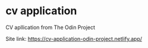 # cv application

CV apllication from The Odin Project


Site link:
https://cv-application-odin-project.netlify.app/
